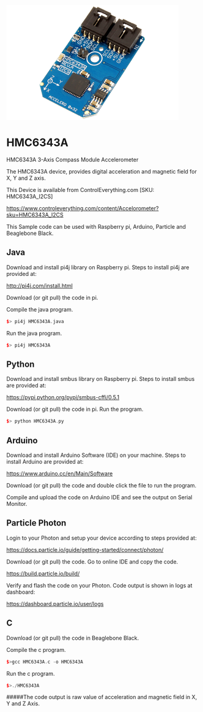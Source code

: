 [![HMC6343A](HMC6343A_I2CS.png)](https://www.controleverything.com/content/Accelorometer?sku=HMC6343A_I2CS)
# HMC6343A
HMC6343A 3-Axis Compass Module Accelerometer

The HMC6343A device, provides digital acceleration and magnetic field for X, Y and Z axis.

This Device is available from ControlEverything.com [SKU: HMC6343A_I2CS]

https://www.controleverything.com/content/Accelorometer?sku=HMC6343A_I2CS

This Sample code can be used with Raspberry pi, Arduino, Particle and Beaglebone Black.

## Java
Download and install pi4j library on Raspberry pi. Steps to install pi4j are provided at:

http://pi4j.com/install.html

Download (or git pull) the code in pi.

Compile the java program.
```cpp
$> pi4j HMC6343A.java
```

Run the java program.
```cpp
$> pi4j HMC6343A
```

## Python
Download and install smbus library on Raspberry pi. Steps to install smbus are provided at:

https://pypi.python.org/pypi/smbus-cffi/0.5.1

Download (or git pull) the code in pi. Run the program.

```cpp
$> python HMC6343A.py
```

## Arduino
Download and install Arduino Software (IDE) on your machine. Steps to install Arduino are provided at:

https://www.arduino.cc/en/Main/Software

Download (or git pull) the code and double click the file to run the program.

Compile and upload the code on Arduino IDE and see the output on Serial Monitor.


## Particle Photon

Login to your Photon and setup your device according to steps provided at:

https://docs.particle.io/guide/getting-started/connect/photon/

Download (or git pull) the code. Go to online IDE and copy the code.

https://build.particle.io/build/

Verify and flash the code on your Photon. Code output is shown in logs at dashboard:

https://dashboard.particle.io/user/logs

## C

Download (or git pull) the code in Beaglebone Black.

Compile the c program.
```cpp
$>gcc HMC6343A.c -o HMC6343A
```
Run the c program.
```cpp
$>./HMC6343A
```
#####The code output is raw value of acceleration and magnetic field in X, Y and Z Axis.
